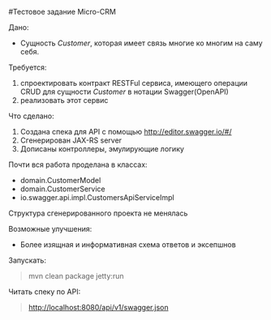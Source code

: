 #Тестовое задание Micro-CRM

Дано:
    
* Сущность _Customer_, которая имеет связь многие ко многим на саму себя.

Требуется:
1) спроектировать контракт RESTFul сервиса, имеющего операции CRUD для сущности _Customer_ 
в нотации Swagger(OpenAPI)
2) реализовать этот сервис

Что сделано:
1) Создана спека для API с помощью http://editor.swagger.io/#/
2) Сгенерирован JAX-RS server
3) Дописаны контроллеры, эмулирующие логику


Почти вся работа проделана в классах:
* domain.CustomerModel
* domain.CustomerService
* io.swagger.api.impl.CustomersApiServiceImpl

Структура сгенерированного проекта не менялась

Возможные улучшения:
* Более изящная и информативная схема ответов и эксепшнов

Запускать:
> mvn clean package jetty:run

Читать спеку по API:
> [http://localhost:8080/api/v1/swagger.json](http://localhost:8080/api/v1/swagger.json)

